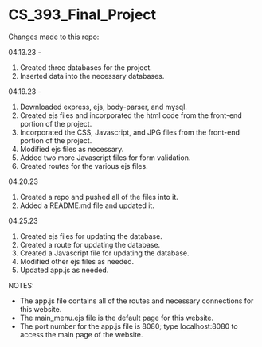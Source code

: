 # CS_393_Final_Project
Changes made to this repo:

04.13.23 - 
1. Created three databases for the project.
2. Inserted data into the necessary databases.

04.19.23 - 
1. Downloaded express, ejs, body-parser, and mysql.
2. Created ejs files and incorporated the html code from the front-end portion of the project.
3. Incorporated the CSS, Javascript, and JPG files from the front-end portion of the project.
4. Modified ejs files as necessary. 
5. Added two more Javascript files for form validation. 
6. Created routes for the various ejs files.

04.20.23
1. Created a repo and pushed all of the files into it.
2. Added a README.md file and updated it.

04.25.23
1. Created ejs files for updating the database.
2. Created a route for updating the database. 
3. Created a Javascript file for updating the database.
4. Modified other ejs files as needed. 
5. Updated app.js as needed.

NOTES:
- The app.js file contains all of the routes and necessary connections for this website.
- The main_menu.ejs file is the default page for this website. 
- The port number for the app.js file is 8080; type localhost:8080 to access the main page of the website.